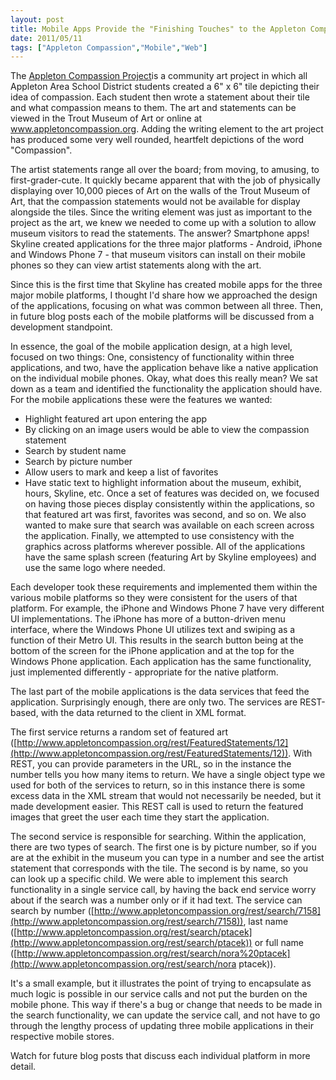 ```yaml
---
layout: post
title: Mobile Apps Provide the "Finishing Touches" to the Appleton Compassion Project
date: 2011/05/11
tags: ["Appleton Compassion","Mobile","Web"]
---
```


The [Appleton Compassion Project](http://www.appletoncompassion.org/)is a community art project in which all Appleton Area School District students created a 6" x 6" tile depicting their idea of compassion. Each student then wrote a statement about their tile and what compassion means to them. The art and statements can be viewed in the Trout Museum of Art or online at www.appletoncompassion.org. Adding the writing element to the art project has produced some very well rounded, heartfelt depictions of the word "Compassion".

The artist statements range all over the board; from moving, to amusing, to first-grader-cute. It quickly became apparent that with the job of physically displaying over 10,000 pieces of Art on the walls of the Trout Museum of Art, that the compassion statements would not be available for display alongside the tiles. Since the writing element was just as important to the project as the art, we knew we needed to come up with a solution to allow museum visitors to read the statements. The answer? Smartphone apps! Skyline created applications for the three major platforms - Android, iPhone and Windows Phone 7 - that museum visitors can install on their mobile phones so they can view artist statements along with the art.

Since this is the first time that Skyline has created mobile apps for the three major mobile platforms, I thought I'd share how we approached the design of the applications, focusing on what was common between all three. Then, in future blog posts each of the mobile platforms will be discussed from a development standpoint.

In essence, the goal of the mobile application design, at a high level, focused on two things: One, consistency of functionality within three applications, and two, have the application behave like a native application on the individual mobile phones. Okay, what does this really mean? We sat down as a team and identified the functionality the application should have. For the mobile applications these were the features we wanted:

*   Highlight featured art upon entering the app
*   By clicking on an image users would be able to view the compassion statement
*   Search by student name
*   Search by picture number
*   Allow users to mark and keep a list of favorites
*   Have static text to highlight information about the museum, exhibit, hours, Skyline, etc.
Once a set of features was decided on, we focused on having those pieces display consistently within the applications, so that featured art was first, favorites was second, and so on. We also wanted to make sure that search was available on each screen across the application. Finally, we attempted to use consistency with the graphics across platforms wherever possible. All of the applications have the same splash screen (featuring Art by Skyline employees) and use the same logo where needed.

Each developer took these requirements and implemented them within the various mobile platforms so they were consistent for the users of that platform. For example, the iPhone and Windows Phone 7 have very different UI implementations. The iPhone has more of a button-driven menu interface, where the Windows Phone UI utilizes text and swiping as a function of their Metro UI. This results in the search button being at the bottom of the screen for the iPhone application and at the top for the Windows Phone application. Each application has the same functionality, just implemented differently - appropriate for the native platform.

The last part of the mobile applications is the data services that feed the application. Surprisingly enough, there are only two. The services are REST-based, with the data returned to the client in XML format.

The first service returns a random set of featured art ([http://www.appletoncompassion.org/rest/FeaturedStatements/12](http://www.appletoncompassion.org/rest/FeaturedStatements/12)). With REST, you can provide parameters in the URL, so in the instance the number tells you how many items to return. We have a single object type we used for both of the services to return, so in this instance there is some excess data in the XML stream that would not necessarily be needed, but it made development easier. This REST call is used to return the featured images that greet the user each time they start the application.

The second service is responsible for searching. Within the application, there are two types of search. The first one is by picture number, so if you are at the exhibit in the museum you can type in a number and see the artist statement that corresponds with the tile. The second is by name, so you can look up a specific child. We were able to implement this search functionality in a single service call, by having the back end service worry about if the search was a number only or if it had text. The service can search by number ([http://www.appletoncompassion.org/rest/search/7158](http://www.appletoncompassion.org/rest/search/7158)), last name ([http://www.appletoncompassion.org/rest/search/ptacek](http://www.appletoncompassion.org/rest/search/ptacek)) or full name ([http://www.appletoncompassion.org/rest/search/nora%20ptacek](http://www.appletoncompassion.org/rest/search/nora ptacek)).

It's a small example, but it illustrates the point of trying to encapsulate as much logic is possible in our service calls and not put the burden on the mobile phone. This way if there's a bug or change that needs to be made in the search functionality, we can update the service call, and not have to go through the lengthy process of updating three mobile applications in their respective mobile stores.

Watch for future blog posts that discuss each individual platform in more detail.
